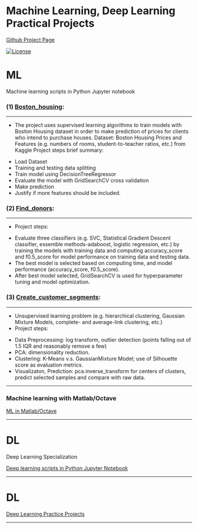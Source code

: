 # Machine Learning, Deep Learning Practical Projects
[Github Project Page](https://hangdeng.github.io/MachineLearningToDeepLearning-Practical-Projects/)

[![License](https://img.shields.io/badge/License-GPL--3.0-blue.svg)](https://opensource.org/licenses/GPL-3.0)

# ML

Machine learning scripts in Python Jupyter notebook

### (1) [Boston_housing](https://github.com/hangdeng/MachineLearningToDeepLearning-Practical-Projects/blob/master/boston_housing.ipynb): ###
------
- The project uses supervised learning algorithms to train models with Boston Housing dataset in order to make prediction of prices for clients who intend to purchase houses.
Dataset: Boston Housing Prices and Features (e.g. numbers of rooms, student-to-teacher ratios, etc.) from Kaggle
Project steps brief summary: 
* Load Dataset
* Training and testing data splitting
* Train model using DecisionTreeRegressor
* Evaluate the model with GridSearchCV cross validation
* Make prediction
* Justify if more features should be included.


### (2) [Find_donors](https://github.com/hangdeng/MachineLearningToDeepLearning-Practical-Projects/blob/master/finding_donors.ipynb): ###
------
- Project steps:
* Evaluate three classifiers (e.g. SVC, Statistical Gradient Descent classifier, essemble methods-adaboost, logistic regression, etc.) by training the models with training data and computing accuracy_score and f0.5_score for model performance on training data and testing data. 
* The best model is selected based on computing time, and model performance (accuracy_score, f0.5_score). 
* After best model selected, GridSearchCV is used for hyperparameter tuning and model optimization. 

### (3) [Create_customer_segments](https://github.com/hangdeng/MachineLearningToDeepLearning-Practical-Projects/blob/master/customer_segments.ipynb): ###
------
- Unsupervised learning problem (e.g. hierarchical clustering, Gaussian Mixture Models, complete- and average-link clustering, etc.)
- Project steps:
* Data Preprocessing: log transform, outlier detection (points falling out of 1.5 IQR and reasonably remove a few)
* PCA: dimensionality reduction.
* Clustering: K-Means v.s. GaussianMixture Model; use of Silhouette score as evaluation metrics.
* Visualizaton, Prediction: pca.inverse_transform for centers of clusters, predict selected samples and compare with raw data.

------

### Machine learning with Matlab/Octave

[ML in Matlab/Octave](https://github.com/hangdeng/MachineLearningToDeepLearning-Practical-Projects/tree/master/ML-Octave_Matlab)

------

# DL

Deep Learning Specialization

[Deep learning scripts in Python Jupyter Notebook](https://github.com/hangdeng/MachineLearningToDeepLearning-Practical-Projects/tree/master/DeepLearningSpecialization)

------

# DL

[Deep Learning Practice Projects](https://github.com/hangdeng/MachineLearningToDeepLearning-Practical-Projects/tree/master/DeepLearning-Practical-Projects)

------
